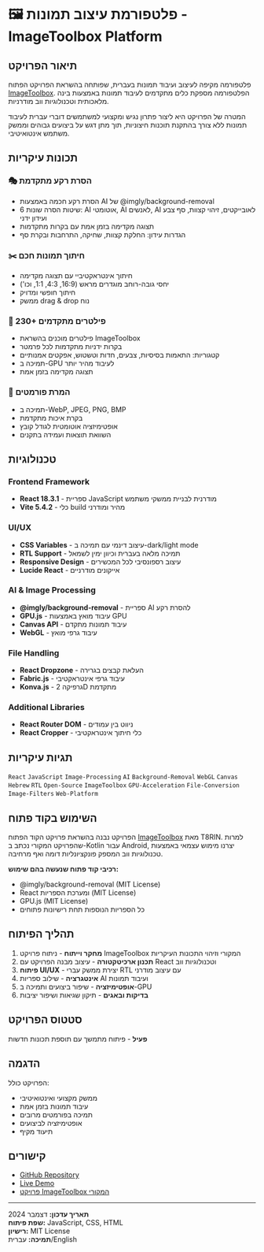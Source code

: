 # 🖼️ פלטפורמת עיצוב תמונות - ImageToolbox Platform

## תיאור הפרויקט

פלטפורמה מקיפה לעיצוב ועיבוד תמונות בעברית, שפותחה בהשראת הפרויקט הפתוח [ImageToolbox](https://github.com/T8RIN/ImageToolbox). הפלטפורמה מספקת כלים מתקדמים לעיבוד תמונות באמצעות בינה מלאכותית וטכנולוגיות ווב מודרניות.

המטרה של הפרויקט היא ליצור פתרון נגיש ומקצועי למשתמשים דוברי עברית לעיבוד תמונות ללא צורך בהתקנת תוכנות חיצוניות, תוך מתן דגש על ביצועים גבוהים וממשק משתמש אינטואיטיבי.

## תכונות עיקריות

### 🎭 הסרת רקע מתקדמת
- הסרת רקע חכמה באמצעות AI של @imgly/background-removal
- 6 שיטות הסרה שונות: AI אוטומטי, AI לאנשים, AI לאובייקטים, זיהוי קצוות, סף צבע ועידון ידני
- תצוגה מקדימה בזמן אמת עם בקרות מתקדמות
- הגדרות עידון: החלקת קצוות, שחיקה, התרחבות ובקרת סף

### ✂️ חיתוך תמונות חכם
- חיתוך אינטראקטיביי עם תצוגה מקדימה
- יחסי גובה-רוחב מוגדרים מראש (16:9, 4:3, 1:1, וכו')
- חיתוך חופשי ומדויק
- ממשק drag & drop נוח

### 🎨 230+ פילטרים מתקדמים
- פילטרים מוכנים בהשראת ImageToolbox
- בקרות ידניות מתקדמות לכל פרמטר
- קטגוריות: התאמות בסיסיות, צבעים, חדות וטשטוש, אפקטים אמנותיים
- תמיכה ב-GPU לעיבוד מהיר יותר
- תצוגה מקדימה בזמן אמת

### 🔄 המרת פורמטים
- תמיכה ב-WebP, JPEG, PNG, BMP
- בקרת איכות מתקדמת
- אופטימיזציה אוטומטית לגודל קובץ
- השוואת תוצאות ועמידה בתקנים

## טכנולוגיות

### Frontend Framework
- **React 18.3.1** - ספריית JavaScript מודרנית לבניית ממשקי משתמש
- **Vite 5.4.2** - כלי build מהיר ומודרני

### UI/UX
- **CSS Variables** - עיצוב דינמי עם תמיכה ב-dark/light mode
- **RTL Support** - תמיכה מלאה בעברית וכיוון ימין לשמאל
- **Responsive Design** - עיצוב רספונסיבי לכל המכשירים
- **Lucide React** - אייקונים מודרניים

### AI & Image Processing
- **@imgly/background-removal** - ספריית AI להסרת רקע
- **GPU.js** - עיבוד מואץ באמצעות GPU
- **Canvas API** - עיבוד תמונות מתקדם
- **WebGL** - עיבוד גרפי מואץ

### File Handling
- **React Dropzone** - העלאת קבצים בגרירה
- **Fabric.js** - עיבוד גרפי אינטראקטיבי
- **Konva.js** - גרפיקה 2D מתקדמת

### Additional Libraries
- **React Router DOM** - ניווט בין עמודים
- **React Cropper** - כלי חיתוך אינטראקטיבי

## תגיות עיקריות

`React` `JavaScript` `Image-Processing` `AI` `Background-Removal` `WebGL` `Canvas` `Hebrew` `RTL` `Open-Source` `ImageToolbox` `GPU-Acceleration` `File-Conversion` `Image-Filters` `Web-Platform`

## השימוש בקוד פתוח

הפרויקט נבנה בהשראת פרויקט הקוד הפתוח [ImageToolbox](https://github.com/T8RIN/ImageToolbox) מאת T8RIN. למרות שהפרויקט המקורי נכתב ב-Kotlin עבור Android, יצרנו מימוש עצמאי באמצעות טכנולוגיות ווב המספק פונקציונליות דומה ואף מרחיבה.

**רכיבי קוד פתוח שנעשה בהם שימוש:**
- @imgly/background-removal (MIT License)
- React ומערכת הספריות (MIT License)
- GPU.js (MIT License)
- כל הספריות הנוספות תחת רישיונות פתוחים

## תהליך הפיתוח

1. **מחקר וייתוח** - ניתוח פרויקט ImageToolbox המקורי וזיהוי התכונות העיקריות
2. **תכנון ארכיטקטורה** - עיצוב מבנה הפרויקט עם React וטכנולוגיות ווב
3. **פיתוח UI/UX** - יצירת ממשק עברי RTL עם עיצוב מודרני
4. **אינטגרציה** - שילוב ספריות AI ועיבוד תמונות
5. **אופטימיזציה** - שיפור ביצועים ותמיכה ב-GPU
6. **בדיקות ובאגים** - תיקון שגיאות ושיפור יציבות

## סטטוס הפרויקט

**פעיל** - פיתוח מתמשך עם תוספת תכונות חדשות

## הדגמה

הפרויקט כולל:
- ממשק מקצועי ואינטואיטיבי
- עיבוד תמונות בזמן אמת
- תמיכה בפורמטים מרובים
- אופטימיזציה לביצועים
- תיעוד מקיף

## קישורים

- [GitHub Repository](#)
- [Live Demo](#)
- [פרויקט ImageToolbox המקורי](https://github.com/T8RIN/ImageToolbox)

---

**תאריך עדכון:** דצמבר 2024  
**שפת פיתוח:** JavaScript, CSS, HTML  
**רישיון:** MIT License  
**תמיכה:** עברית/English 